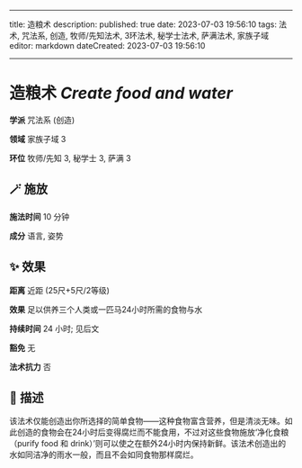 
---
title: 造粮术
description: 
published: true
date: 2023-07-03 19:56:10
tags: 法术, 咒法系, 创造, 牧师/先知法术, 3环法术, 秘学士法术, 萨满法术, 家族子域
editor: markdown
dateCreated: 2023-07-03 19:56:10

---

# **造粮术** *Create food and water*

**学派** 咒法系 (创造) 

**领域** 家族子域 3

**环位** 牧师/先知 3, 秘学士 3, 萨满 3

## 🪄 施放

**施法时间** 10 分钟

**成分** 语言, 姿势

## ✨ 效果  

**距离** 近距 (25尺+5尺/2等级) 

**效果** 足以供养三个人类或一匹马24小时所需的食物与水 

**持续时间** 24 小时; 见后文 

**豁免** 无

**法术抗力** 否

## 📖 描述

该法术仅能创造出你所选择的简单食物——这种食物富含营养，但是清淡无味。如此创造的食物会在24小时后变得腐烂而不能食用，不过对这些食物施放‘净化食粮 （purify food 和 drink）’则可以使之在额外24小时内保持新鲜。该法术创造出的水如同洁净的雨水一般，而且不会如同食物那样腐烂。
    
